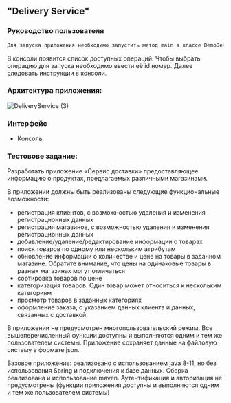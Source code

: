 ## "Delivery Service"

### Руководство пользователя
```sh
Для запуска приложения необходимо запустить метод main в классе DemoDeliveryService
```
В консоли появится список доступных операций. Чтобы выбрать операцию для запуска необходимо ввести её id номер. Далее следовать инструкции в консоли.

### Архитектура приложения:
![DeliveryService (3)](https://user-images.githubusercontent.com/76948163/123526941-f74ef800-d6e3-11eb-95d3-92886e4a70aa.png)

### Интерфейс
 - Консоль

### Тестовове задание:

Разработать приложение «Сервис доставки» предоставляющее информацию о продуктах, предлагаемых различными магазинами.

В приложении должны быть реализованы следующие функциональные возможности:
 - регистрация клиентов, с возможностью удаления и изменения регистрационных данных
 - регистрация магазинов, с возможностью удаления и изменения регистрационных данных
 - добавление/удаление/редактирование информации о товарах
 - поиск товаров по одному или нескольким атрибутам
 - обновление информации о количестве и цене на товары в заданном магазине. Обратите внимание, что цены на одинаковые товары в разных магазинах могут отличаться
 - сортировка товаров по цене
 - категоризация товаров. Один товар может относиться к нескольким категориям
 - просмотр товаров в заданных категориях
 - оформление заказа, с указанием данных клиента и данных, связанных с доставкой.

В приложении не предусмотрен многопользовательский режим. Все вышеперечисленный функции доступны и выполняются одним и тем же пользователем системы.
Приложение сохраняет данные на файловую систему в формате json.

Базовое приложение: реализовано с использованием java 8-11, но без использования Spring и подключения к базе данных. Сборка реализована и использование maven. Аутентификация и авторизация не предусмотрены (функции приложения доступны и выполняются одним и тем же пользователем системы)
